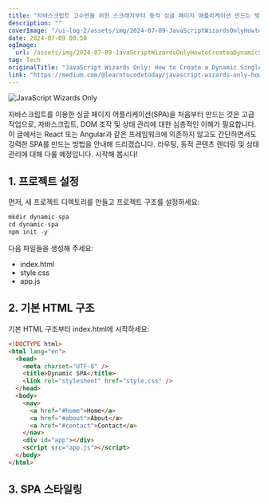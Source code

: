 ```yaml
---
title: "자바스크립트 고수만을 위한 스크래치부터 동적 싱글 페이지 애플리케이션 만드는 방법"
description: ""
coverImage: "/ui-log-2/assets/img/2024-07-09-JavaScriptWizardsOnlyHowtoCreateaDynamicSinglePageApplicationfromScratch_0.png"
date: 2024-07-09 08:50
ogImage:
  url: /assets/img/2024-07-09-JavaScriptWizardsOnlyHowtoCreateaDynamicSinglePageApplicationfromScratch_0.png
tag: Tech
originalTitle: "JavaScript Wizards Only: How to Create a Dynamic Single Page Application from Scratch!"
link: "https://medium.com/@learntocodetoday/javascript-wizards-only-how-to-create-a-dynamic-single-page-application-from-scratch-f9555491032f"
---
```


![JavaScript Wizards Only](/ui-log-2/assets/img/2024-07-09-JavaScriptWizardsOnlyHowtoCreateaDynamicSinglePageApplicationfromScratch_0.png)

자바스크립트를 이용한 싱글 페이지 어플리케이션(SPA)을 처음부터 만드는 것은 고급 작업으로, 자바스크립트, DOM 조작 및 상태 관리에 대한 심층적인 이해가 필요합니다. 이 글에서는 React 또는 Angular과 같은 프레임워크에 의존하지 않고도 간단하면서도 강력한 SPA를 만드는 방법을 안내해 드리겠습니다. 라우팅, 동적 콘텐츠 렌더링 및 상태 관리에 대해 다룰 예정입니다. 시작해 봅시다!

## 1. 프로젝트 설정

먼저, 새 프로젝트 디렉토리를 만들고 프로젝트 구조를 설정하세요:

<!-- ui-log 수평형 -->

<ins class="adsbygoogle"
  style="display:block"
  data-ad-client="ca-pub-4877378276818686"
  data-ad-slot="9743150776"
  data-ad-format="auto"
  data-full-width-responsive="true"></ins>

  <script>
  (adsbygoogle = window.adsbygoogle || []).push({});
  </script>

```js
mkdir dynamic-spa
cd dynamic-spa
npm init -y
```

다음 파일들을 생성해 주세요:

- index.html
- style.css
- app.js

## 2. 기본 HTML 구조

<!-- ui-log 수평형 -->

<ins class="adsbygoogle"
  style="display:block"
  data-ad-client="ca-pub-4877378276818686"
  data-ad-slot="9743150776"
  data-ad-format="auto"
  data-full-width-responsive="true"></ins>

  <script>
  (adsbygoogle = window.adsbygoogle || []).push({});
  </script>

기본 HTML 구조부터 index.html에 시작하세요:

```html
<!DOCTYPE html>
<html lang="en">
  <head>
    <meta charset="UTF-8" />
    <title>Dynamic SPA</title>
    <link rel="stylesheet" href="style.css" />
  </head>
  <body>
    <nav>
      <a href="#home">Home</a>
      <a href="#about">About</a>
      <a href="#contact">Contact</a>
    </nav>
    <div id="app"></div>
    <script src="app.js"></script>
  </body>
</html>
```

## 3. SPA 스타일링
